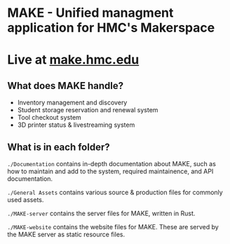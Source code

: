 # MAKE - Unified managment application for HMC's Makerspace 

# Live at [make.hmc.edu](https://make.hmc.edu)

## What does MAKE handle?
- Inventory management and discovery
- Student storage reservation and renewal system
- Tool checkout system
- 3D printer status & livestreaming system

## What is in each folder?
`./Documentation` contains in-depth documentation about MAKE, such as how to maintain and add to the system, required maintainence, and API documentation.

`./General Assets` contains various source & production files for commonly used assets.

`./MAKE-server` contains the server files for MAKE, written in Rust.

`./MAKE-website` contains the website files for MAKE. These are served by the MAKE server as static resource files.
